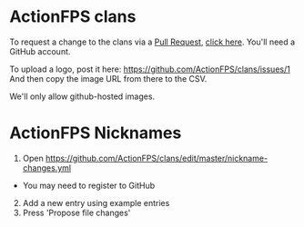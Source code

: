 # ActionFPS clans

To request a change to the clans via a [Pull Request](https://help.github.com/articles/github-glossary/#pull-request), [click here](https://github.com/ActionFPS/clans/edit/master/clans.json). You'll need a GitHub account.

To upload a logo, post it here: https://github.com/ActionFPS/clans/issues/1
And then copy the image URL from there to the CSV.

We'll only allow github-hosted images.

# ActionFPS Nicknames

1. Open https://github.com/ActionFPS/clans/edit/master/nickname-changes.yml
  * You may need to register to GitHub
2. Add a new entry using example entries
3. Press 'Propose file changes'

